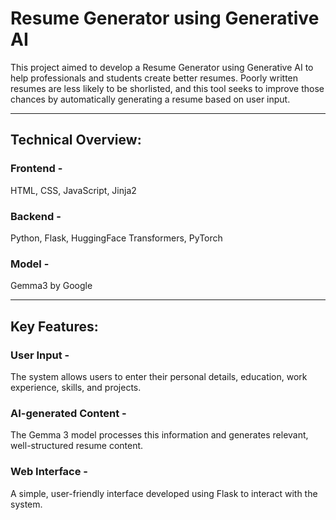 # Resume Generator using Generative AI

This project aimed to develop a Resume Generator using Generative AI to help professionals and students create better resumes. Poorly written resumes are less likely to be shorlisted, and this tool seeks to improve those chances by automatically generating a resume based on user input.

---

## Technical Overview:
### Frontend - 
HTML, CSS, JavaScript, Jinja2
### Backend - 
Python, Flask, HuggingFace Transformers, PyTorch
### Model - 
Gemma3 by Google

---
## Key Features:
### User Input -
The system allows users to enter their personal details, education, work experience, skills, and projects.
### AI-generated Content -
The Gemma 3 model processes this information and generates relevant, well-structured resume content.
### Web Interface - 
A simple, user-friendly interface developed using Flask to interact with the system.

